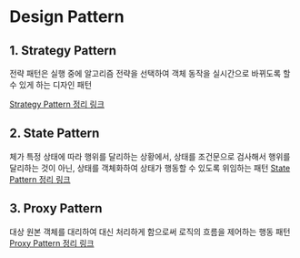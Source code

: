 # Design Pattern

## 1. Strategy Pattern
전략 패턴은 실행 중에 알고리즘 전략을 선택하여 객체 동작을 실시간으로 바뀌도록 할 수 있게 하는 디자인 패턴 

[Strategy Pattern 정리 링크](https://harmless-key-594.notion.site/Strategy-Pattern-adf84e3eb9c944d99c29d0b004a98bfc?pvs=4)

## 2. State Pattern
체가 특정 상태에 따라 행위를 달리하는 상황에서, 상태를 조건문으로 검사해서 행위를 달리하는 것이 아닌, 상태를 객체화하여 상태가 행동할 수 있도록 위임하는 패턴
[State Pattern 정리 링크](https://harmless-key-594.notion.site/State-Pattern-417e05a7ef9848d38796ab7df9f3f893?pvs=4)

## 3. Proxy Pattern
대상 원본 객체를 대리하여 대신 처리하게 함으로써 로직의 흐름을 제어하는 행동 패턴
[Proxy Pattern 정리 링크](https://harmless-key-594.notion.site/Proxy-Pattern-b7daf93dadd4444b958aac38030986b5?pvs=4)
